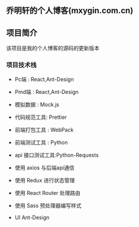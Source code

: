 ## 乔明轩的个人博客(mxygin.com.cn)

## 项目简介
该项目是我的个人博客的源码的更新版本

### 项目技术栈
- Pc端  : React,Ant-Design
- Pmd端 : React,Ant-Design
- 模拟数据 :  Mock.js
- 代码规范工具: Prettier
- 前端打包工具 : WebPack
- 前端测试工具 : Python
- api 接口测试工具:Python-Requests
- 使用 axios 与后端api通信
- 使用 Redux 进行状态管理
- 使用 React Router 处理路由
- 使用 Sass  预处理器编写样式

- UI Ant-Design